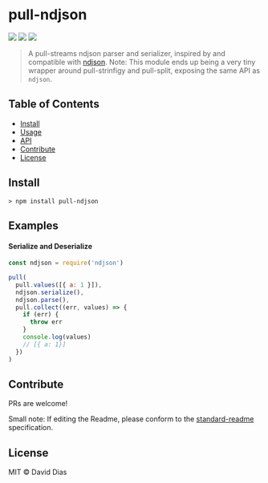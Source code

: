 pull-ndjson
===========

[![](https://img.shields.io/badge/made%20by-Protocol%20Labs-blue.svg?style=flat-square)](http://ipn.io)
[![](https://img.shields.io/badge/project-IPFS-blue.svg?style=flat-square)](http://libp2p.io/)
[![](https://img.shields.io/badge/freenode-%23ipfs-blue.svg?style=flat-square)](http://webchat.freenode.net/?channels=%23ipfs)

> A pull-streams ndjson parser and serializer, inspired by and compatible with [ndjson](https://www.npmjs.com/package/ndjson). Note: This module ends up being a very tiny wrapper around pull-strinfigy and pull-split, exposing the same API as `ndjson`.

## Table of Contents

- [Install](#install)
- [Usage](#usage)
- [API](#api)
- [Contribute](#contribute)
- [License](#license)

## Install

```
> npm install pull-ndjson
```

## Examples

#### Serialize and Deserialize

```JavaScript
const ndjson = require('ndjson')

pull(
  pull.values([{ a: 1 }]),
  ndjson.serialize(),
  ndjson.parse(),
  pull.collect((err, values) => {
    if (err) {
      throw err
    }
    console.log(values)
    // [{ a: 1}]
  })
)
```

## Contribute

PRs are welcome!

Small note: If editing the Readme, please conform to the [standard-readme](https://github.com/RichardLitt/standard-readme) specification.

## License

MIT © David Dias
